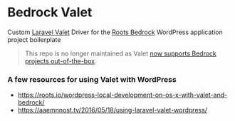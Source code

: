 # Bedrock Valet

Custom [Laravel Valet](https://github.com/laravel/valet/) Driver for the [Roots Bedrock](https://github.com/roots/bedrock) WordPress application project boilerplate

> This repo is no longer maintained as Valet [now supports Bedrock projects out-of-the-box](https://github.com/laravel/valet/pull/49).

### A few resources for using Valet with WordPress

- https://roots.io/wordpress-local-development-on-os-x-with-valet-and-bedrock/
- https://aaemnnost.tv/2016/05/18/using-laravel-valet-wordpress/

